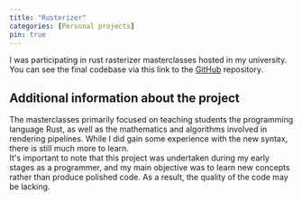 ```yaml
---
title: "Rusterizer"
categories: [Personal projects]
pin: true
---
```


I was participating in rust rasterizer masterclasses hosted in my university.\
You can see the final codebase via this link to the [GitHub](https://github.com/SmailikHappy/rusterizer) repository.

## Additional information about the project

The masterclasses primarily focused on teaching students the programming language Rust, as well as the mathematics and algorithms involved in rendering pipelines. While I did gain some experience with the new syntax, there is still much more to learn.\
It's important to note that this project was undertaken during my early stages as a programmer, and my main objective was to learn new concepts rather than produce polished code. As a result, the quality of the code may be lacking.